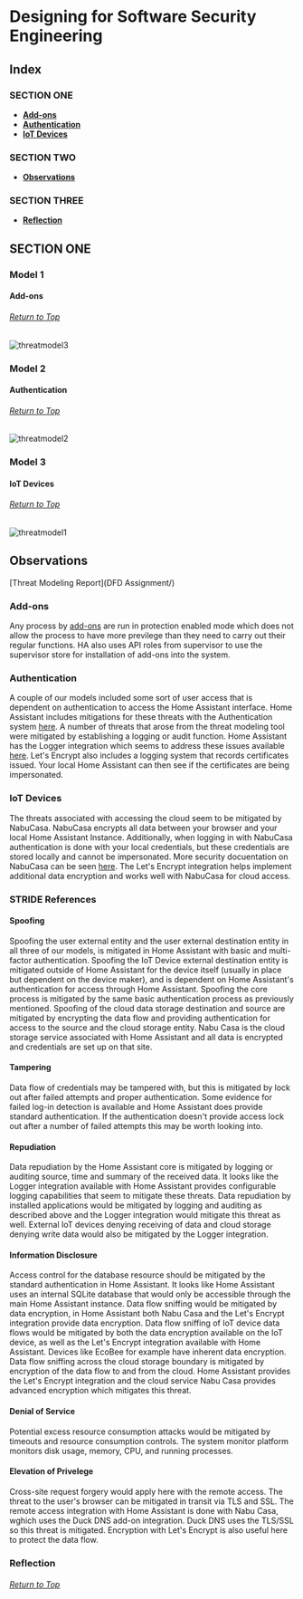 # Designing for Software Security Engineering

## Index
### SECTION ONE
* **[Add-ons](#model-1)**
* **[Authentication](#model-2)**
* **[IoT Devices](#model-3)**




### SECTION TWO
* **[Observations](#observations)**

### SECTION THREE
* **[Reflection](#reflection)**

## SECTION ONE
### Model 1
#### Add-ons
###### [Return to Top](#designing-for-software-security-engineering)
![threatmodel3](https://user-images.githubusercontent.com/63809979/141689141-8ae68360-dca5-4bb3-9bac-1a12d07e1be2.PNG)


### Model 2
#### Authentication
###### [Return to Top](#designing-for-software-security-engineering)
![threatmodel2](https://user-images.githubusercontent.com/63809979/141689146-7235f9bf-ec9d-4ed8-a522-39c36cf228d9.PNG)


### Model 3
#### IoT Devices
###### [Return to Top](#designing-for-software-security-engineering)
![threatmodel1](https://user-images.githubusercontent.com/63809979/141695329-0b2bca10-5870-4c4e-af3f-e1343ce47366.PNG)



## Observations
[Threat Modeling Report](DFD Assignment/)

### Add-ons 

Any process by [add-ons](https://developers.home-assistant.io/docs/add-ons/security/) are run in protection enabled mode which does not allow the process to have more previlege than they need to carry out their regular functions. HA also uses API roles from supervisor to use the supervisor store for installation of add-ons into the system. 

### Authentication
A couple of our models included some sort of user access that is dependent on authentication to access the Home Assistant interface. Home Assistant includes mitigations for these threats with the Authentication system [here](https://www.home-assistant.io/docs/authentication/). A number of threats that arose from the threat modeling tool were mitigated by establishing a logging or audit function. Home Assistant has the Logger integration which seems to address these issues available [here](https://www.home-assistant.io/integrations/logger/). Let's Encrypt also includes a logging system that records certificates issued. Your local Home Assistant can then see if the certificates are being impersonated.

### IoT Devices
The threats associated with accessing the cloud seem to be mitigated by NabuCasa. NabuCasa encrypts all data between your browser and your local Home Assistant Instance. Additionally, when logging in with NabuCasa authentication is done with your local credentials, but these credentials are stored locally and cannot be impersonated. More security docuentation on NabuCasa can be seen [here](https://www.nabucasa.com/config/remote/). The Let's Encrypt integration helps implement additional data encryption and works well with NabuCasa for cloud access.

### STRIDE References
#### Spoofing
Spoofing the user external entity and the user external destination entity in all three of our models, is mitigated in Home Assistant with basic and multi-factor authentication. Spoofing the IoT Device external destination entity is mitigated outside of Home Assistant for the device itself (usually in place but dependent on the device maker), and is dependent on Home Assistant's authentication for access through Home Assistant. Spoofing the core process is mitigated by the same basic authentication process as previously mentioned. Spoofing of the cloud data storage destination and source are mitigated by encrypting the data flow and providing authentication for access to the source and the cloud storage entity. Nabu Casa is the cloud storage service associated with Home Assistant and all data is encrypted and credentials are set up on that site.

#### Tampering
Data flow of credentials may be tampered with, but this is mitigated by lock out after failed attempts and proper authentication. Some evidence for failed log-in detection is available and Home Assistant does provide standard authentication. If the authentication doesn't provide access lock out after a number of failed attempts this may be worth looking into. 

#### Repudiation
Data repudiation by the Home Assistant core is mitigated by logging or auditing source, time and summary of the received data. It looks like the Logger integration available with Home Assistant provides configurable logging capabilities that seem to mitigate these threats. Data repudiation by installed applications would be mitigated by logging and auditing as described above and the Logger integration would mitigate this threat as well. External IoT devices denying receiving of data and cloud storage denying write data would also be mitigated by the Logger integration. 

#### Information Disclosure
Access control for the database resource should be mitigated by the standard authentication in Home Assistant. It looks like Home Assistant uses an internal SQLite database that would only be accessible through the main Home Assistant instance. Data flow sniffing would be mitigated by data encryption, in Home Assistant both Nabu Casa and the Let's Encrypt integration provide data encryption. Data flow sniffing of IoT device data flows would be mitigated by both the data encryption available on the IoT device, as well as the Let's Encrypt integration available with Home Assistant. Devices like EcoBee for example have inherent data encryption. Data flow sniffing across the cloud storage boundary is mitigated by encryption of the data flow to and from the cloud. Home Assistant provides the Let's Encrypt integration and the cloud service Nabu Casa provides advanced encryption which mitigates this threat. 

#### Denial of Service
Potential excess resource consumption attacks would be mitigated by timeouts and resource consumption controls. The system monitor platform monitors disk usage, memory, CPU, and running processes. 

#### Elevation of Privelege
Cross-site request forgery would apply here with the remote access. The threat to the user's browser can be mitigated in transit via TLS and SSL. The remote access integration with Home Assistant is done with Nabu Casa, wghich uses the Duck DNS add-on integration. Duck DNS uses the TLS/SSL so this threat is mitigated. Encryption with Let's Encrypt is also useful here to protect the data flow.

### Reflection
###### [Return to Top](#assurance-case-for-system-security-engineering)

